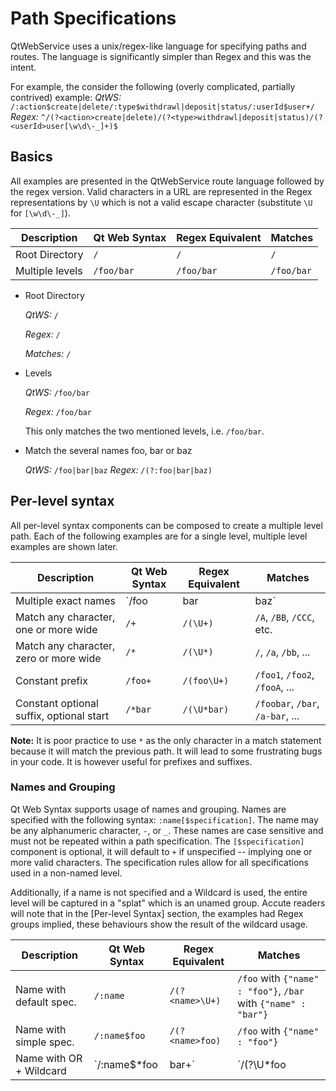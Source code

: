 # Path Specifications

QtWebService uses a unix/regex-like language for specifying paths and routes. The language is significantly simpler 
than Regex and this was the intent. 

For example, the consider the following (overly complicated, partially contrived) example:
*QtWS:* `/:action$create|delete/:type$withdrawl|deposit|status/:userId$user+/`
*Regex:* `^/(?<action>create|delete)/(?<type>withdrawl|deposit|status)/(?<userId>user[\w\d\-_]+)$`

## Basics

All examples are presented in the QtWebService route language followed by the regex version. Valid characters in a URL 
are represented in the Regex representations by `\U` which is not a valid escape character (substitute `\U` for 
`[\w\d\-_]`).

Description     | Qt Web Syntax     | Regex Equivalent  | Matches
----------------|-------------------|-------------------|----------------------
Root Directory  | `/`               | `/`               | `/`
Multiple levels | `/foo/bar`        | `/foo/bar`        | `/foo/bar`


* Root Directory

    *QtWS:* `/` 

    *Regex:* `/`

    *Matches:* `/`
    
* Levels 
    
    *QtWS:* `/foo/bar`
    
    *Regex:* `/foo/bar`

    
    This only matches the two mentioned levels, i.e. `/foo/bar`. 

* Match the several names foo, bar or baz

    *QtWS:* `/foo|bar|baz`
    *Regex:* `/(?:foo|bar|baz)`

## Per-level syntax

All per-level syntax components can be composed to create a multiple level 
path. Each of the following examples are for a single level, multiple level examples are shown later. 

Description     | Qt Web Syntax     | Regex Equivalent  | Matches
----------------|-------------------|-------------------|----------------------
Multiple exact names | `/foo|bar|baz` | `/(?:foo|bar|baz)` | `/foo`, `/bar`, `/baz`
Match any character, one or more wide   | `/+` | `/(\U+)` | `/A`, `/BB`, `/CCC`, etc.
Match any character, zero or more wide  | `/*` | `/(\U*)` | `/`, `/a`, `/bb`, ...
Constant prefix | `/foo+`           | `/(foo\U+)`       | `/foo1`, `/foo2`, `/fooA`, ...
Constant optional suffix, optional start | `/*bar` | `/(\U*bar)` | `/foobar`, `/bar`, `/a-bar`, ...

**Note:** It is poor practice to use `*` as the only character in a match statement because it will match the previous path. It will lead to some frustrating bugs in your code. It is however useful for prefixes and suffixes. 

### Names and Grouping

Qt Web Syntax supports usage of names and grouping. Names are specified with the following syntax: `:name[$specification]`. The name may be any alphanumeric character, `-`, or `_`. These names are case sensitive and must not be repeated within a path specification. The `[$specification]` component is optional, it will default to `+` if unspecified -- implying one or more valid characters. The specification rules allow for all specifications used in a non-named level. 

Additionally, if a name is not specified and a Wildcard is used, the entire level will be captured in a "splat" which is an unamed group. Accute readers will note that in the [Per-level Syntax] section, the examples had Regex groups implied, these behaviours show the result of the wildcard usage. 

Description     | Qt Web Syntax     | Regex Equivalent  | Matches
----------------|-------------------|-------------------|----------------------
Name with default spec. | `/:name` | `/(?<name>\U+)` | `/foo` with `{"name" : "foo"}`, `/bar` with `{"name" : "bar"}`
Name with simple spec. | `/:name$foo` | `/(?<name>foo)` | `/foo` with `{"name" : "foo"}`
Name with OR + Wildcard | `/:name$*foo|bar+` | `/(?<name>\U*foo|bar\U+)` | `/foo` with `{"name" : "foo"}`, `/barA` with `{"name" : "barA"}`
